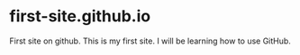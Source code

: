 # first-site.github.io
First site on github.
This is my first site.  I will be learning how to use GitHub.
